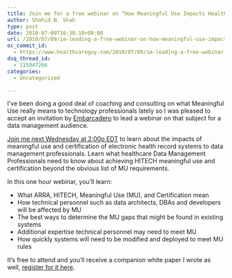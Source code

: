 ```yaml
---
title: Join me for a free webinar on “How Meaningful Use Impacts Healthcare Data Management Professionals” on Wednesday, July 14th
author: Shahid N. Shah
type: post
date: 2010-07-09T16:38:10+00:00
url: /2010/07/09/im-leading-a-free-webinar-on-how-meaningful-use-impacts-healthcare-data-management-professionals-on-wednesday-july-14th/
oc_commit_id:
  - https://www.healthcareguy.com/2010/07/09/im-leading-a-free-webinar-on-how-meaningful-use-impacts-healthcare-data-management-professionals-on-wednesday-july-14th/1478770689
dsq_thread_id:
  - 115947266
categories:
  - Uncategorized

---
```

I&#8217;ve been doing a good deal of coaching and consulting on what Meaningful Use really means to technology professionals lately so I was pleased to accept an invitation by [Embarcadero][1] to lead a webinar on that subject for a data management audience.

[Join me next Wednesday at 2:00p EDT][2] to learn about the impacts of meaningful use and certification of electronic health record systems to data management professionals. Learn what healthcare Data Management Professionals need to know about achieving HITECH meaningful use and certification beyond the obvious list of MU requirements.

In this one hour webinar, you’ll learn:

  * What ARRA, HITECH, Meaningful Use (MU), and Certification mean
  * How technical personnel such as data architects, DBAs and developers will be affected by MU
  * The best ways to determine the MU gaps that might be found in existing systems
  * Additional expertise technical personnel may need to meet MU
  * How quickly systems will need to be modified and deployed to meet MU rules

It&#8217;s free to attend and you&#8217;ll receive a companion white paper I wrote as well, [register for it here][2].

 [1]: http://www.embarcadero.com
 [2]: http://forms.embarcadero.com/forms/AMUSCA1007HealthCareWebinar7-14